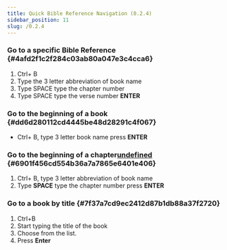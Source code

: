 ```yaml
---
title: Quick Bible Reference Navigation (0.2.4)
sidebar_position: 11
slug: /0.2.4
---
```




### Go to a specific Bible Reference {#4afd2f1c2f284c03ab80a047e3c4cca6}

1. Ctrl+ B
1. Type the 3 letter abbreviation of book name
1. Type SPACE type the chapter number
1. Type SPACE type the verse number **ENTER**

### Go to the beginning of a book {#dd6d280112cd4445be48d28291c4f067}

- Ctrl+ B, type 3 letter book name press **ENTER**

### Go to the beginning of a chapter[undefined](https://manual.paratext.org/Video-summaries/Introduction/0.2.Navigation/0.2.4#go-to-the-beginning-of-a-chapter) {#6901f456cd554b36a7a7865e6401e406}

1. Ctrl+ B, type 3 letter abbreviation of book name
1. Type **SPACE** type the chapter number press **ENTER**

### Go to a book by title {#7f37a7cd9ec2412d87b1db88a37f2720}

1. Ctrl+B
1. Start typing the title of the book
1. Choose from the list.
1. Press **Enter**

